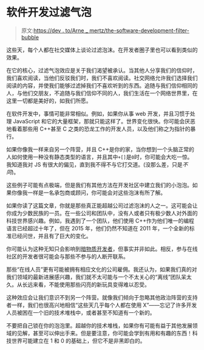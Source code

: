 # 软件开发过滤气泡

> 原文:[https://dev . to/Arne _ mertz/the-software-development-filter-bubble](https://dev.to/arne_mertz/the-software-development-filter-bubble)

这些天，每个人都在社交媒体上谈论过滤泡沫。在开发者圈子里也可以看到类似的效果。

在它的核心，过滤气泡效应是关于我们渴望被承认。当其他人分享我们的信仰时，我们喜欢阅读，当他们反驳我们时，我们不喜欢阅读。社交网络允许我们选择我们阅读的内容，并使我们能够过滤掉我们不喜欢听到的东西。追随与我们信仰相同的人，与他们交朋友，不追随与我们信仰不同的人，我们生活在一个网络世界里，在这里一切都是美好的，如我们所愿。

在软件开发中，事情可能非常相似。例如，如果你从事 web 开发，并且习惯于处理 JavaScript 和它的大量框架，那就只能这样了。世界变化很快。你可能会厌恶地看着那些用 C++甚至 C 之类的恐龙工作的开发人员，以及他们称之为指针的暴行。

如果你像我一样来自另一个阵营，并且 C++是你的家，当你想到一个头脑正常的人如何使用一种没有静态类型的语言，并且其中`+[]`是`0`时，你可能会大吃一惊。我知道我对 JS 有很大的偏见，直到我不得不与它打交道。(没那么差，只是*不同*)。

这些例子可能有点极端，但是我们有其他方法在开发社区中建立我们的小泡泡。如果你像我一样是一名承包商或顾问，你可能会对这些泡沫有所了解。

如果你读了这篇文章，你就是那些真正能超越公司过滤泡沫的人之一。这可能会让你成为少数民族的一员。在一些公司和团队中，没有人或者只有极少数人对外面的科技世界感兴趣。例如，我遇到了一个团队，他们使用 C++作为他们唯一的编程语言已经超过十年了，但在 2015 年，他们仍然不知道在 2011 年，一个全新的标准已经问世，并且有了巨大的变化。

你可能认为这种无知只会影响到[暗物质开发者](https://www.hanselman.com/blog/DarkMatterDevelopersTheUnseen99.aspx)，但事实并非如此。相反，参与在线社区的开发者很可能会与那些不参与的人断开联系。

那些“在线人员”更有可能被拥有相应文化的公司雇佣。我还认为，如果我们真的对我们领域的最新进展感兴趣，我们就不太可能与一个不太关心的“离线”团队呆太久。从长远来看，不能使用那些闪亮的新玩具变得难以忍受。

这种效应会让我们意识不到另一个阵营。就像我们倾向于忽略其他政治阵营的支持者一样，我们也很高兴地相信“这些天几乎每个人都在使用 X”——忘记了许多开发人员被困在一个旧的技术堆栈中，或者甚至不知道有一个新的。

不要把自己锁在你的泡泡里。超越你的技术堆栈，如果你有可能有益于其他发展领域的见解，甚至可以伸出手来。但是要注意，你可能会学到有用和有趣的东西！科技世界可能建立在 1 和 0 的基础上，但它不是非黑即白的。